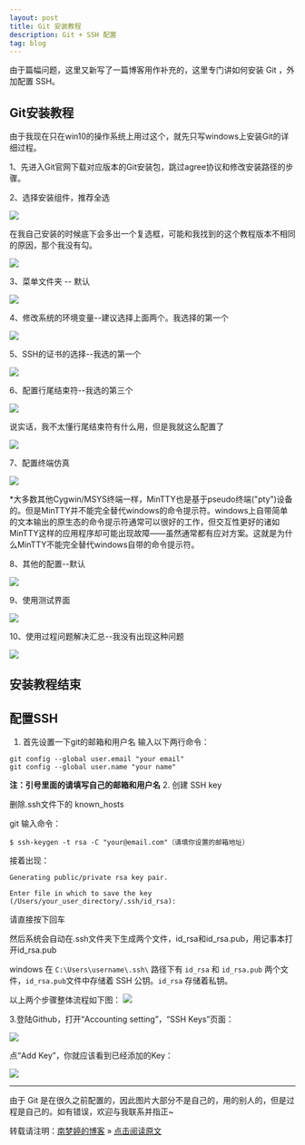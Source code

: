 ```yaml
---
layout: post
title: Git 安装教程
description: Git + SSH 配置
tag: blog
---
```


由于篇幅问题，这里又新写了一篇博客用作补充的，这里专门讲如何安装 Git ，外加配置 SSH。

## Git安装教程

由于我现在只在win10的操作系统上用过这个，就先只写windows上安装Git的详细过程。

1、先进入Git官网下载对应版本的Git安装包，跳过agree协议和修改安装路径的步骤。

2、选择安装组件，推荐全选

![](/images/posts/Git_install/01.png)

在我自己安装的时候底下会多出一个复选框，可能和我找到的这个教程版本不相同的原因，那个我没有勾。

![](/images/posts/Git_install/02.png)

3、菜单文件夹 -- 默认

![](/images/posts/Git_install/03.png)

4、修改系统的环境变量--建议选择上面两个。我选择的第一个

![](/images/posts/Git_install/04.png)

5、SSH的证书的选择--我选的第一个

![](/images/posts/Git_install/05.png)

6、配置行尾结束符--我选的第三个

![](/images/posts/Git_install/06.png)

说实话，我不太懂行尾结束符有什么用，但是我就这么配置了

![](/images/posts/Git_install/07.png)

7、配置终端仿真

![](/images/posts/Git_install/08.png)

*大多数其他Cygwin/MSYS终端一样，MinTTY也是基于pseudo终端("pty")设备的。但是MinTTY并不能完全替代windows的命令提示符。windows上自带简单的文本输出的原生态的命令提示符通常可以很好的工作，但交互性更好的诸如MinTTY这样的应用程序却可能出现故障——虽然通常都有应对方案。这就是为什么MinTTY不能完全替代windows自带的命令提示符。

8、其他的配置--默认

![](/images/posts/Git_install/09.png)

9、使用测试界面

![](/images/posts/Git_install/10.png)

10、使用过程问题解决汇总--我没有出现这种问题

![](/images/posts/Git_install/11.png)


安装教程结束
------


## 配置SSH

1. 首先设置一下git的邮箱和用户名
输入以下两行命令：
```
git config --global user.email "your email"
git config --global user.name "your name"
```
**注：引号里面的请填写自己的邮箱和用户名**
2. 创建 SSH key

删除.ssh文件下的 known_hosts

git 输入命令：
```
$ ssh-keygen -t rsa -C "your@email.com"（请填你设置的邮箱地址）
```

接着出现：
```
Generating public/private rsa key pair.

Enter file in which to save the key (/Users/your_user_directory/.ssh/id_rsa):
```
请直接按下回车

然后系统会自动在.ssh文件夹下生成两个文件，id_rsa和id_rsa.pub，用记事本打开id_rsa.pub

windows 在 `C:\Users\username\.ssh\`  路径下有 `id_rsa` 和 `id_rsa.pub` 两个文件，`id_rsa.pub`文件中存储着 SSH 公钥。`id_rsa` 存储着私钥。

以上两个步骤整体流程如下图：
![](/images/posts/Git_install/14.jpg)

3.登陆Github，打开“Accounting setting”，“SSH Keys”页面：

![](/images/posts/Git_install/12.png)

点“Add Key”，你就应该看到已经添加的Key：

![](/images/posts/Git_install/13.png)

------
由于 Git 是在很久之前配置的，因此图片大部分不是自己的，用的别人的，但是过程是自己的。如有错误，欢迎与我联系并指正~

转载请注明：[南梦婷的博客](https://norah2.github.io) » [点击阅读原文](https://norah2.github.io/2019/02/blog_github/) 